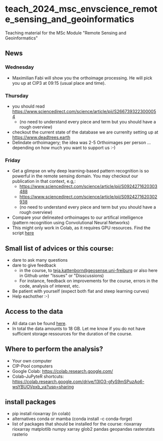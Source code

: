 # teach_2024_msc_envscience_remote_sensing_and_geoinformatics
Teaching material for the MSc Module "Remote Sensing and Geoinformatics"

## News
### Wednesday
 * Maximilian Fabi will show you the orthoimage processing. He will pick you up at CIP3 at 09:15 (usual place and time).
### Thursday
* you should read https://www.sciencedirect.com/science/article/pii/S2667393223000054
  * (no need to understand every piece and term but you should have a rough overview)
* checkout the current state of the database we are currenlty setting up at https://www.deadtrees.earth
* Delindate orthoimagery; the idea was 2-5 Orthoimages per person ... depending on how much you want to support us :-)
### Friday
* Get a glimpse on why deep learning-based pattern recognition is so powerful in the remote sensing domain. You may checkout our publication in that context, e.g,:
  * https://www.sciencedirect.com/science/article/pii/S0924271620303488
  * https://www.sciencedirect.com/science/article/pii/S0924271620302938
  * (no need to understand every piece and term but you should have a rough overview)
* Compare your delineated orthoimages to our artifical intelligence (pattern recognition using Convolutional Neural Networks)
 * This might only work in Colab, as it requires GPU resources. Find the script [here](https://github.com/GeoSense-Freiburg/teach_2024_msc_envscience_remote_sensing_and_geoinformatics/tree/main/03_drone_data_and_segmentation)

## Small list of advices or this course:
* dare to ask many questions
* dare to give feedback
  * in the course, to teja.kattenborn@geosense.uni-freiburg or also here in Github unter "Issues" or "Disscussions)
  * For instance, feedback on improvements for the course, errors in the code, analysis of interest, etc.
* Be patient with yourself (expect both flat and steep learning curves)
* Help eachother :-)

## Access to the data
* All data can be found [here](https://drive.google.com/drive/folders/1hiPaQaDegKOba22Mg7ZBoOSkcNBgTMnR?usp=drive_link).
* In total the data amounts to 18 GB. Let me know if you do not have sufficient storage ressources for the duration of the course.

## Where to perform the analysis?
* Your own computer
* CIP-Pool computers
* Google Colab: https://colab.research.google.com/
 * Colab-JuPyteR shortcuts: https://colab.research.google.com/drive/13IO3-gfyS9mSPuzAo6-wsYBUOVpxb_va?usp=sharing


## install packages
* pip install rioxarray (in colab)
* alternatives conda or mamba (conda install <packagename> -c conda-forge)
* list of packages that should be installed for the course: rioxarray rioxarray matplotlib numpy xarray glob2 pandas geopandas rasterstats rasterio
